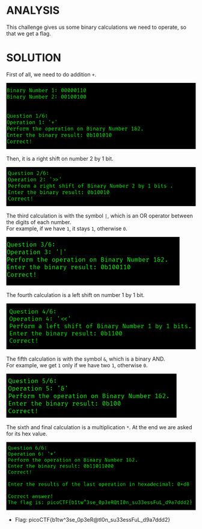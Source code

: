 # ANALYSIS
This challenge gives us some binary calculations we need to operate, so that we get a flag.  
  

# SOLUTION
First of all, we need to do addition `+`.  
  

![](assets/solve1.png)  
  

Then, it is a right shift on number 2 by 1 bit.  
  
![](assets/solve2.png)  
  
The third calculation is with the symbol `|`, which is an OR operator between the digits of each number.  
For example, if we have `1`, it stays `1`, otherwise `0`.  
  

![](assets/solve3.png)  
  
The fourth calculation is a left shift on number 1 by 1 bit.  
  

![](assets/solve4.png)  
  

The fifth calculation is with the symbol `&`, which is a binary AND.  
For example, we get `1` only if we have two `1`, otherwise `0`.  
  

![](assets/solve5.png)  
  

The sixth and final calculation is a multiplication `*`. At the end we are asked for its hex value.  
  

![](assets/solve6.png)  
  


* Flag: picoCTF{b1tw^3se_0p3eR@tI0n_su33essFuL_d9a7ddd2}